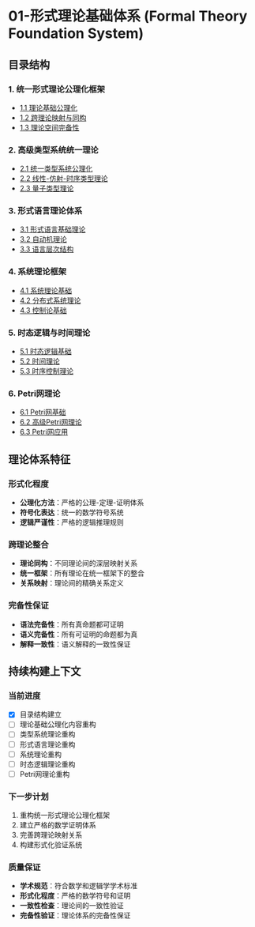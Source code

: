 # 01-形式理论基础体系 (Formal Theory Foundation System)

## 目录结构

### 1. 统一形式理论公理化框架
- [1.1 理论基础公理化](./01-01-理论基础公理化.md)
- [1.2 跨理论映射与同构](./01-02-跨理论映射与同构.md)
- [1.3 理论空间完备性](./01-03-理论空间完备性.md)

### 2. 高级类型系统统一理论
- [2.1 统一类型系统公理化](./02-01-统一类型系统公理化.md)
- [2.2 线性-仿射-时序类型理论](./02-02-线性仿射时序类型理论.md)
- [2.3 量子类型理论](./02-03-量子类型理论.md)

### 3. 形式语言理论体系
- [3.1 形式语言基础理论](./03-01-形式语言基础理论.md)
- [3.2 自动机理论](./03-02-自动机理论.md)
- [3.3 语言层次结构](./03-03-语言层次结构.md)

### 4. 系统理论框架
- [4.1 系统理论基础](./04-01-系统理论基础.md)
- [4.2 分布式系统理论](./04-02-分布式系统理论.md)
- [4.3 控制论基础](./04-03-控制论基础.md)

### 5. 时态逻辑与时间理论
- [5.1 时态逻辑基础](./05-01-时态逻辑基础.md)
- [5.2 时间理论](./05-02-时间理论.md)
- [5.3 时序控制理论](./05-03-时序控制理论.md)

### 6. Petri网理论
- [6.1 Petri网基础](./06-01-Petri网基础.md)
- [6.2 高级Petri网理论](./06-02-高级Petri网理论.md)
- [6.3 Petri网应用](./06-03-Petri网应用.md)

## 理论体系特征

### 形式化程度
- **公理化方法**：严格的公理-定理-证明体系
- **符号化表达**：统一的数学符号系统
- **逻辑严谨性**：严格的逻辑推理规则

### 跨理论整合
- **理论同构**：不同理论间的深层映射关系
- **统一框架**：所有理论在统一框架下的整合
- **关系映射**：理论间的精确关系定义

### 完备性保证
- **语法完备性**：所有真命题都可证明
- **语义完备性**：所有可证明的命题都为真
- **解释一致性**：语义解释的一致性保证

## 持续构建上下文

### 当前进度
- [x] 目录结构建立
- [ ] 理论基础公理化内容重构
- [ ] 类型系统理论重构
- [ ] 形式语言理论重构
- [ ] 系统理论重构
- [ ] 时态逻辑理论重构
- [ ] Petri网理论重构

### 下一步计划
1. 重构统一形式理论公理化框架
2. 建立严格的数学证明体系
3. 完善跨理论映射关系
4. 构建形式化验证系统

### 质量保证
- **学术规范**：符合数学和逻辑学学术标准
- **形式化程度**：严格的数学符号和证明
- **一致性检查**：理论间的一致性验证
- **完备性验证**：理论体系的完备性保证 